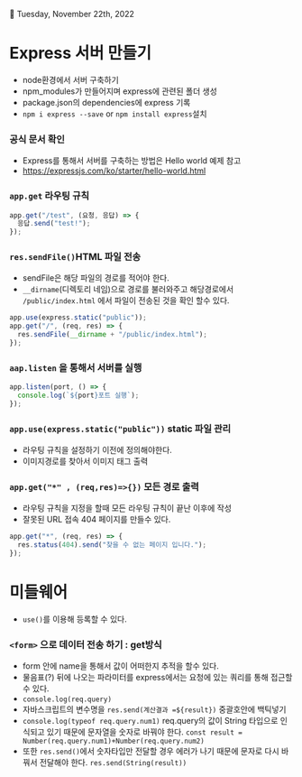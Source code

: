 🌱 Tuesday, November 22th, 2022

# Express 서버 만들기

- node환경에서 서버 구축하기
- npm_modules가 만들어지며 express에 관련된 폴더 생성
- package.json의 dependencies에 express 기록
- `npm i express --save` or `npm install express`설치

### 공식 문서 확인

- Express를 통해서 서버를 구축하는 방법은 Hello world 예제 참고
- https://expressjs.com/ko/starter/hello-world.html

### `app.get` 라우팅 규칙

```javascript
app.get("/test", (요청, 응답) => {
  응답.send("test!");
});
```

### `res.sendFile()`HTML 파일 전송

- sendFile은 해당 파일의 경로를 적어야 한다.
- `__dirname`(디렉토리 네임)으로 경로를 불러와주고 해당경로에서 `/public/index.html` 에서 파일이 전송된 것을 확인 할수 있다.

```javascript
app.use(express.static("public"));
app.get("/", (req, res) => {
  res.sendFile(__dirname + "/public/index.html");
});
```

### `aap.listen` 을 통해서 서버를 실행

```javascript
app.listen(port, () => {
  console.log(`${port}포트 실행`);
});
```

### `app.use(express.static("public"))` static 파일 관리

- 라우팅 규칙을 설정하기 이전에 정의해야한다.
- 이미지경로를 찾아서 이미지 태그 출력

### `app.get("*" , (req,res)=>{})` 모든 경로 출력

- 라우팅 규칙을 지정을 할때 모든 라우팅 규칙이 끝난 이후에 작성
- 잘못된 URL 접속 404 페이지를 만들수 있다.

```javascript
app.get("*", (req, res) => {
  res.status(404).send("찾을 수 없는 페이지 입니다.");
});
```

# 미들웨어

- `use()`를 이용해 등록할 수 있다.

### `<form>` 으로 데이터 전송 하기 : get방식

- form 안에 name을 통해서 값이 어떠한지 추적을 할수 있다.
- 물음표(?) 뒤에 나오는 파라미터를 express에서는 요청에 있는 쿼리를 통해 접근할수 있다.
- `console.log(req.query)`
- 자바스크립트의 변수명을 `res.send(계산결과 =${result})` 중괄호안에 백틱넣기
- `console.log(typeof req.query.num1)` req.query의 값이 String 타입으로 인식되고 있기 때문에 문자열을 숫자로 바꿔야 한다. `const result = Number(req.query.num1)+Number(req.query.num2)`
- 또한 `res.send()`에서 숫자타입만 전달할 경우 에러가 나기 때문에 문자로 다시 바꿔서 전달해야 한다. `res.send(String(result))`
